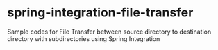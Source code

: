 # spring-integration-file-transfer
Sample codes for File Transfer between source directory to destination directory with subdirectories using Spring Integration
